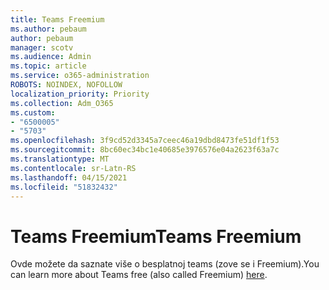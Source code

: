 ```yaml
---
title: Teams Freemium
ms.author: pebaum
author: pebaum
manager: scotv
ms.audience: Admin
ms.topic: article
ms.service: o365-administration
ROBOTS: NOINDEX, NOFOLLOW
localization_priority: Priority
ms.collection: Adm_O365
ms.custom:
- "6500005"
- "5703"
ms.openlocfilehash: 3f9cd52d3345a7ceec46a19dbd8473fe51df1f53
ms.sourcegitcommit: 8bc60ec34bc1e40685e3976576e04a2623f63a7c
ms.translationtype: MT
ms.contentlocale: sr-Latn-RS
ms.lasthandoff: 04/15/2021
ms.locfileid: "51832432"
---
```

# <a name="teams-freemium"></a><span data-ttu-id="db7e5-102">Teams Freemium</span><span class="sxs-lookup"><span data-stu-id="db7e5-102">Teams Freemium</span></span>

<span data-ttu-id="db7e5-103">Ovde možete da saznate više o besplatnoj [](https://docs.microsoft.com/alchemyinsights/teams-freemium)teams (zove se i Freemium).</span><span class="sxs-lookup"><span data-stu-id="db7e5-103">You can learn more about Teams free (also called Freemium) [here](https://docs.microsoft.com/alchemyinsights/teams-freemium).</span></span>

